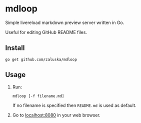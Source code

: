 # mdloop

Simple livereload markdown preview server written in Go.

Useful for editing GitHub README files.

## Install
```
go get github.com/zaluska/mdloop
```

## Usage

1. Run:

    ```
    mdloop [-f filename.md]
    ```

    If no filename is specified then `README.md` is used as default.

2. Go to [localhost:8080](http://localhost:8080/) in your web browser.
